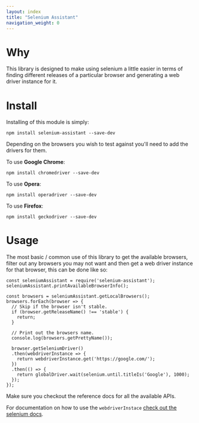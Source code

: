 ```yaml
---
layout: index
title: "Selenium Assistant"
navigation_weight: 0
---
```

# Why

This library is designed to make using selenium a little easier in terms
of finding different releases of a particular browser and
generating a web driver instance for it.

# Install

Installing of this module is simply:

    npm install selenium-assistant --save-dev

Depending on the browsers you wish to test against you'll need to add
the drivers for them.

To use **Google Chrome**:

    npm install chromedriver --save-dev

To use **Opera**:

    npm install operadriver --save-dev

To use **Firefox**:

    npm install geckodriver --save-dev

# Usage

The most basic / common use of this library to get the available browsers,
filter out any browsers you may not want and then get a web driver instance
for that browser, this can be done like so:

    const seleniumAssistant = require('selenium-assistant');
    seleniumAssistant.printAvailableBrowserInfo();

    const browsers = seleniumAssistant.getLocalBrowsers();
    browsers.forEach(browser => {
      // Skip if the browser isn't stable.
      if (browser.getReleaseName() !== 'stable') {
        return;
      }

      // Print out the browsers name.
      console.log(browsers.getPrettyName());

      browser.getSeleniumDriver()
      .then(webdriverInstance => {
        return webdriverInstance.get('https://google.com/');
      })
      .then(() => {
        return globalDriver.wait(selenium.until.titleIs('Google'), 1000);
      });
    });

Make sure you checkout the reference docs for all the available APIs.

For documentation on how to use the `webdriverInstace` [check out the
selenium docs](http://seleniumhq.github.io/selenium/docs/api/javascript/).
